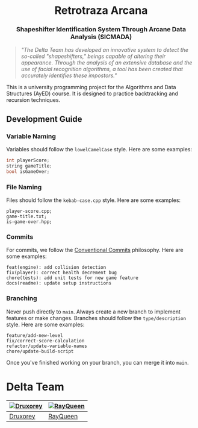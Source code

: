 <h1 align="center">Retrotraza Arcana</h1>
<h3 align="center">Shapeshifter Identification System Through Arcane Data Analysis (SICMADA)</h1>

> _"The Delta Team has developed an innovative system to detect the so-called "shapeshifters," beings capable of altering their appearance. Through the analysis of an extensive database and the use of facial recognition algorithms, a tool has been created that accurately identifies these impostors."_

This is a university programming project for the Algorithms and Data Structures (AyED) course. It is designed to practice backtracking and recursion techniques.

## Development Guide

### Variable Naming
Variables should follow the `lowelCamelCase` style. Here are some examples:

```c++
int playerScore;
string gameTitle;
bool isGameOver;
```

### File Naming
Files should follow the `kebab-case.cpp` style. Here are some examples:

```
player-score.cpp;
game-title.txt;
is-game-over.hpp;
```

### Commits
For commits, we follow the [Conventional Commits](https://www.conventionalcommits.org/en/v1.0.0/) philosophy. Here are some examples:

```
feat(engine): add collision detection
fix(player): correct health decrement bug
chore(tests): add unit tests for new game feature
docs(readme): update setup instructions
```

### Branching
Never push directly to `main`. Always create a new branch to implement features or make changes. Branches should follow the `type/description` style. Here are some examples:

```
feature/add-new-level
fix/correct-score-calculation
refactor/update-variable-names
chore/update-build-script
```
Once you've finished working on your branch, you can merge it into `main`.

# Delta Team

| [![Druxorey](https://github.com/druxorey.png?size=100)](https://github.com/druxorey) | [![RayQueen](https://github.com/rayqueen.png?size=100)](https://github.com/RayQueen) |
| - | - |
| [Druxorey](https://github.com/druxorey) | [RayQueen](https://github.com/RayQueen)
